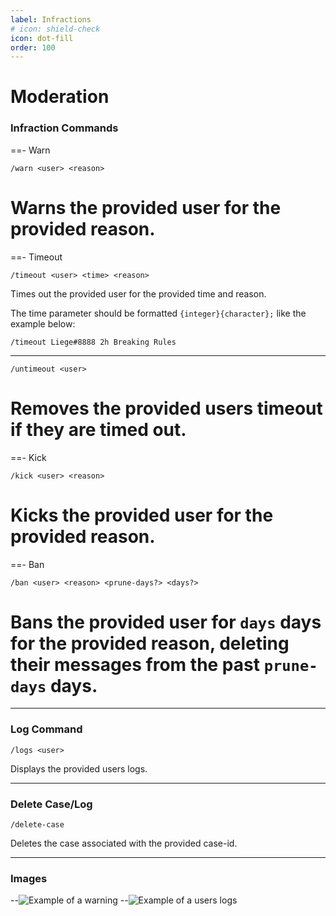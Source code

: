 ```yaml
---
label: Infractions
# icon: shield-check
icon: dot-fill
order: 100
---
```


# Moderation

### Infraction Commands

==- Warn
```
/warn <user> <reason>
```
Warns the provided user for the provided reason.
===

==- Timeout
```
/timeout <user> <time> <reason>
```
Times out the provided user for the provided time and reason.

The time parameter should be formatted `{integer}{character};` like the example below:
```
/timeout Liege#8888 2h Breaking Rules
```
---
```
/untimeout <user>
```
Removes the provided users timeout if they are timed out.
===

==- Kick
```
/kick <user> <reason>
```
Kicks the provided user for the provided reason.
===

==- Ban
```
/ban <user> <reason> <prune-days?> <days?>
```
Bans the provided user for `days` days for the provided reason, deleting their messages from the past `prune-days` days.
===

---

### Log Command
```
/logs <user>
```
Displays the provided users logs.

---
### Delete Case/Log
```
/delete-case
```

Deletes the case associated with the provided case-id.

---

### Images

--![Example of a warning](./images/Warn.png)
--![Example of a users logs](./images/Modlogs.png)